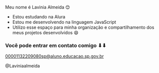 Meu nome é Lavinia Almeida 😊

- Estou estudando na Alura
- Estou me desenvolvendo na linguagem JavaScript
- Utilizo esse espaço para minha organização e compartilhamento dos meus projetos desenvolvidos 😄

### Você pode entrar em contato comigo ⬇⬇

00001132209080sp@aluno.educacao.sp.gov.br

@Laviniaalmeida
